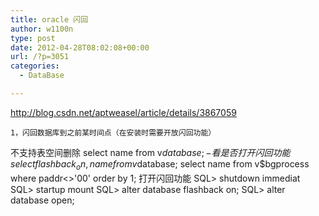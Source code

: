 ```yaml
---
title: oracle 闪回
author: w1100n
type: post
date: 2012-04-28T08:02:08+00:00
url: /?p=3051
categories:
  - DataBase

---
```

<http://blog.csdn.net/aptweasel/article/details/3867059>

<div id="article_content">
  
    1，闪回数据库到之前某时间点（在安装时需要开放闪回功能）
 不支持表空间删除
 select name from v$database;
 -看是否打开闪回功能
 select flashback_on,name from v$database;
 select name from v$bgprocess where paddr<>'00' order by 1;
 打开闪回功能
 SQL> shutdown immediat
 SQL> startup mount
 SQL> alter database flashback on;
 SQL> alter database open;
  
